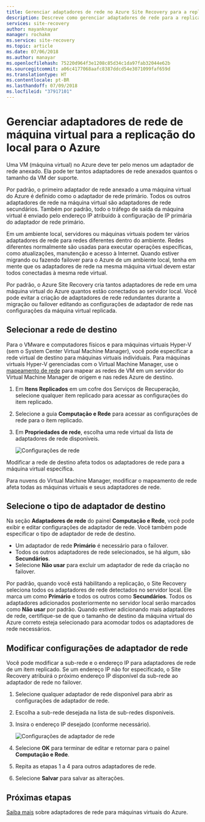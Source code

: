 ```yaml
---
title: Gerenciar adaptadores de rede no Azure Site Recovery para a replicação do local para o Azure | Microsoft Docs
description: Descreve como gerenciar adaptadores de rede para a replicação do local para o Azure com o Azure Site Recovery
services: site-recovery
author: mayanknayar
manager: rochakm
ms.service: site-recovery
ms.topic: article
ms.date: 07/06/2018
ms.author: manayar
ms.openlocfilehash: 75220d964f3e1208c85d34c1da97fab32044e62b
ms.sourcegitcommit: a06c4177068aafc8387ddcd54e3071099faf659d
ms.translationtype: HT
ms.contentlocale: pt-BR
ms.lasthandoff: 07/09/2018
ms.locfileid: "37917101"
---
```

# <a name="manage-virtual-machine-network-interfaces-for-on-premises-to-azure-replication"></a>Gerenciar adaptadores de rede de máquina virtual para a replicação do local para o Azure

Uma VM (máquina virtual) no Azure deve ter pelo menos um adaptador de rede anexado. Ela pode ter tantos adaptadores de rede anexados quantos o tamanho da VM der suporte.

Por padrão, o primeiro adaptador de rede anexado a uma máquina virtual do Azure é definido como o adaptador de rede primário. Todos os outros adaptadores de rede na máquina virtual são adaptadores de rede secundários. Também por padrão, todo o tráfego de saída da máquina virtual é enviado pelo endereço IP atribuído à configuração de IP primária do adaptador de rede primário.

Em um ambiente local, servidores ou máquinas virtuais podem ter vários adaptadores de rede para redes diferentes dentro do ambiente. Redes diferentes normalmente são usadas para executar operações específicas, como atualizações, manutenção e acesso à Internet. Quando estiver migrando ou fazendo failover para o Azure de um ambiente local, tenha em mente que os adaptadores de rede na mesma máquina virtual devem estar todos conectadas à mesma rede virtual.

Por padrão, o Azure Site Recovery cria tantos adaptadores de rede em uma máquina virtual do Azure quantos estão conectados ao servidor local. Você pode evitar a criação de adaptadores de rede redundantes durante a migração ou failover editando as configurações de adaptador de rede nas configurações da máquina virtual replicada.

## <a name="select-the-target-network"></a>Selecionar a rede de destino

Para o VMware e computadores físicos e para máquinas virtuais Hyper-V (sem o System Center Virtual Machine Manager), você pode especificar a rede virtual de destino para máquinas virtuais individuais. Para máquinas virtuais Hyper-V gerenciadas com o Virtual Machine Manager, use o [mapeamento de rede](site-recovery-network-mapping.md) para mapear as redes de VM em um servidor do Virtual Machine Manager de origem e nas redes Azure de destino.

1. Em **Itens Replicados** em um cofre dos Serviços de Recuperação, selecione qualquer item replicado para acessar as configurações do item replicado.

2. Selecione a guia **Computação e Rede** para acessar as configurações de rede para o item replicado.

3. Em **Propriedades de rede**, escolha uma rede virtual da lista de adaptadores de rede disponíveis.

    ![Configurações de rede](./media/site-recovery-manage-network-interfaces-on-premises-to-azure/compute-and-network.png)

Modificar a rede de destino afeta todos os adaptadores de rede para a máquina virtual específica.

Para nuvens do Virtual Machine Manager, modificar o mapeamento de rede afeta todas as máquinas virtuais e seus adaptadores de rede.

## <a name="select-the-target-interface-type"></a>Selecione o tipo de adaptador de destino

Na seção **Adaptadores de rede** do painel **Computação e Rede**, você pode exibir e editar configurações de adaptador de rede. Você também pode especificar o tipo de adaptador de rede de destino.

- Um adaptador de rede **Primário** é necessário para o failover.
- Todos os outros adaptadores de rede selecionados, se há algum, são **Secundários**.
- Selecione **Não usar** para excluir um adaptador de rede da criação no failover.

Por padrão, quando você está habilitando a replicação, o Site Recovery seleciona todos os adaptadores de rede detectados no servidor local. Ele marca um como **Primário** e todos os outros como **Secundários**. Todos os adaptadores adicionados posteriormente no servidor local serão marcados como **Não usar** por padrão. Quando estiver adicionando mais adaptadores de rede, certifique-se de que o tamanho de destino da máquina virtual do Azure correto esteja selecionado para acomodar todos os adaptadores de rede necessários.

## <a name="modify-network-interface-settings"></a>Modificar configurações de adaptador de rede

Você pode modificar a sub-rede e o endereço IP para adaptadores de rede de um item replicado. Se um endereço IP não for especificado, o Site Recovery atribuirá o próximo endereço IP disponível da sub-rede ao adaptador de rede no failover.

1. Selecione qualquer adaptador de rede disponível para abrir as configurações de adaptador de rede.

2. Escolha a sub-rede desejada na lista de sub-redes disponíveis.

3. Insira o endereço IP desejado (conforme necessário).

    ![Configurações de adaptador de rede](./media/site-recovery-manage-network-interfaces-on-premises-to-azure/network-interface-settings.png)

4. Selecione **OK** para terminar de editar e retornar para o painel **Computação e Rede**.

5. Repita as etapas 1 a 4 para outros adaptadores de rede.

6. Selecione **Salvar** para salvar as alterações.

## <a name="next-steps"></a>Próximas etapas
  [Saiba mais](../virtual-network/virtual-network-network-interface-vm.md) sobre adaptadores de rede para máquinas virtuais do Azure.
